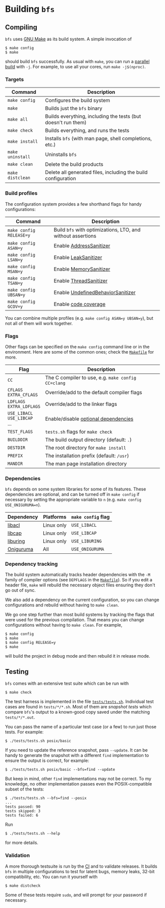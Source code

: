 Building `bfs`
==============

Compiling
---------

`bfs` uses [GNU Make](https://www.gnu.org/software/make/) as its build system.
A simple invocation of

    $ make config
    $ make

should build `bfs` successfully.
As usual with `make`, you can run a [parallel build](https://www.gnu.org/software/make/manual/html_node/Parallel.html) with `-j`.
For example, to use all your cores, run `make -j$(nproc)`.

### Targets

| Command          | Description                                                   |
|------------------|---------------------------------------------------------------|
| `make config`    | Configures the build system                                   |
| `make`           | Builds just the `bfs` binary                                  |
| `make all`       | Builds everything, including the tests (but doesn't run them) |
| `make check`     | Builds everything, and runs the tests                         |
| `make install`   | Installs `bfs` (with man page, shell completions, etc.)       |
| `make uninstall` | Uninstalls `bfs`                                              |
| `make clean`     | Delete the build products                                     |
| `make distclean` | Delete all generated files, including the build configuration |

### Build profiles

The configuration system provides a few shorthand flags for handy configurations:

| Command                 | Description                                                 |
|-------------------------|-------------------------------------------------------------|
| `make config RELEASE=y` | Build `bfs` with optimizations, LTO, and without assertions |
| `make config ASAN=y`    | Enable [AddressSanitizer]                                   |
| `make config LSAN=y`    | Enable [LeakSanitizer]                                      |
| `make config MSAN=y`    | Enable [MemorySanitizer]                                    |
| `make config TSAN=y`    | Enable [ThreadSanitizer]                                    |
| `make config UBSAN=y`   | Enable [UndefinedBehaviorSanitizer]                         |
| `make config GCOV=y`    | Enable [code coverage]                                      |

[AddressSanitizer]: https://github.com/google/sanitizers/wiki/AddressSanitizer
[LeakSanitizer]: https://github.com/google/sanitizers/wiki/AddressSanitizerLeakSanitizer#stand-alone-mode
[MemorySanitizer]: https://github.com/google/sanitizers/wiki/MemorySanitizer
[ThreadSanitizer]: https://github.com/google/sanitizers/wiki/ThreadSanitizerCppManual
[UndefinedBehaviorSanitizer]: https://clang.llvm.org/docs/UndefinedBehaviorSanitizer.html
[code coverage]: https://gcc.gnu.org/onlinedocs/gcc/Gcov.html

You can combine multiple profiles (e.g. `make config ASAN=y UBSAN=y`), but not all of them will work together.

### Flags

Other flags can be specified on the `make config` command line or in the environment.
Here are some of the common ones; check the [`Makefile`](/Makefile) for more.

| Flag                                | Description                                        |
|-------------------------------------|----------------------------------------------------|
| `CC`                                | The C compiler to use, e.g. `make config CC=clang` |
| `CFLAGS`<br>`EXTRA_CFLAGS`          | Override/add to the default compiler flags         |
| `LDFLAGS`<br>`EXTRA_LDFLAGS`        | Override/add to the linker flags                   |
| `USE_LIBACL`<br>`USE_LIBCAP`<br>... | Enable/disable [optional dependencies]             |
| `TEST_FLAGS`                        | `tests.sh` flags for `make check`                  |
| `BUILDDIR`                          | The build output directory (default: `.`)          |
| `DESTDIR`                           | The root directory for `make install`              |
| `PREFIX`                            | The installation prefix (default: `/usr`)          |
| `MANDIR`                            | The man page installation directory                |

[optional dependencies]: #dependencies

### Dependencies

`bfs` depends on some system libraries for some of its features.
These dependencies are optional, and can be turned off in `make config` if necessary by setting the appropriate variable to `n` (e.g. `make config USE_ONIGURUMA=n`).

| Dependency  | Platforms  | `make config` flag |
|-------------|------------|--------------------|
| [libacl]    | Linux only | `USE_LIBACL`       |
| [libcap]    | Linux only | `USE_LIBCAP`       |
| [liburing]  | Linux only | `USE_LIBURING`     |
| [Oniguruma] | All        | `USE_ONIGURUMA`    |

[libacl]: https://savannah.nongnu.org/projects/acl
[libcap]: https://sites.google.com/site/fullycapable/
[liburing]: https://github.com/axboe/liburing
[Oniguruma]: https://github.com/kkos/oniguruma

### Dependency tracking

The build system automatically tracks header dependencies with the `-M` family of compiler options (see `DEPFLAGS` in the [`Makefile`](/Makefile)).
So if you edit a header file, `make` will rebuild the necessary object files ensuring they don't go out of sync.

We also add a dependency on the current configuration, so you can change configurations and rebuild without having to `make clean`.

We go one step further than most build systems by tracking the flags that were used for the previous compilation.
That means you can change configurations without having to `make clean`.
For example,

    $ make config
    $ make
    $ make config RELEASE=y
    $ make

will build the project in debug mode and then rebuild it in release mode.


Testing
-------

`bfs` comes with an extensive test suite which can be run with

    $ make check

The test harness is implemented in the file [`tests/tests.sh`](/tests/tests.sh).
Individual test cases are found in `tests/*/*.sh`.
Most of them are *snapshot tests* which compare `bfs`'s output to a known-good copy saved under the matching `tests/*/*.out`.

You can pass the name of a particular test case (or a few) to run just those tests.
For example:

    $ ./tests/tests.sh posix/basic

If you need to update the reference snapshot, pass `--update`.
It can be handy to generate the snapshot with a different `find` implementation to ensure the output is correct, for example:

    $ ./tests/tests.sh posix/basic --bfs=find --update

But keep in mind, other `find` implementations may not be correct.
To my knowledge, no other implementation passes even the POSIX-compatible subset of the tests:

    $ ./tests/tests.sh --bfs=find --posix
    ...
    tests passed: 90
    tests skipped: 3
    tests failed: 6

Run

    $ ./tests/tests.sh --help

for more details.

### Validation

A more thorough testsuite is run by the [CI](https://github.com/tavianator/bfs/actions) and to validate releases.
It builds `bfs` in multiple configurations to test for latent bugs, memory leaks, 32-bit compatibility, etc.
You can run it yourself with

    $ make distcheck

Some of these tests require `sudo`, and will prompt for your password if necessary.
